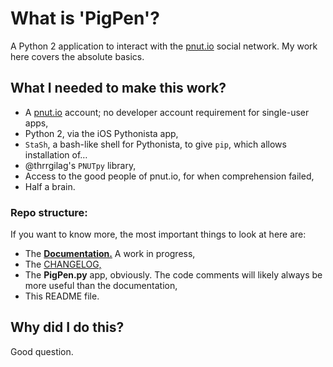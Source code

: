 # What is 'PigPen'?
A Python 2 application to interact with the [pnut.io](https://pnut.io) social network.  My work here covers the absolute basics.

## What I needed to make this work?
* A [pnut.io](https://pnut.io) account; no developer account requirement for single-user apps,
* Python 2, via the iOS Pythonista app,
* `StaSh`, a bash-like shell for Pythonista, to give `pip`, which allows installation of… 
* @thrrgilag's `PNUTpy` library,
* Access to the good people of pnut.io, for when comprehension failed,
* Half a brain.

### Repo structure:
If you want to know more, the most important things to look at here are:

* The **[Documentation.](/docs/00-index.md)**  A work in progress,
* The [CHANGELOG,](CHANGELOG.md)
* The **PigPen.py** app, obviously.  The code comments will likely always be more useful than the documentation,
* This README file.

## Why did I do this?
Good question.
